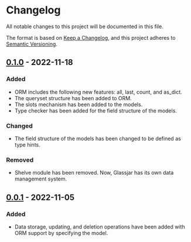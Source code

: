 # Changelog

All notable changes to this project will be documented in this file.

The format is based on [Keep a Changelog](https://keepachangelog.com/en/1.0.0/), and
this project adheres to [Semantic Versioning](https://semver.org/spec/v2.0.0.html).

## [0.1.0] - 2022-11-18

### Added

- ORM includes the following new features: all, last, count, and as_dict.
- The queryset structure has been added to ORM.
- The slots mechanism has been added to the models.
- Type checker has been added for the field structure of the models.

### Changed

- The field structure of the models has been changed to be defined as type hints.

### Removed

- Shelve module has been removed. Now, Glassjar has its own data management system.

## [0.0.1] - 2022-11-05

### Added

- Data storage, updating, and deletion operations have been added with ORM support by
  specifying the model.

[0.1.0]: https://github.com/furkanonder/glassjar/releases/tag/0.1.0
[0.0.1]: https://github.com/furkanonder/glassjar/releases/tag/0.0.1
